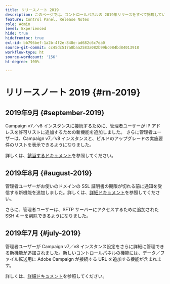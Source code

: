 ```yaml
---
title: リリースノート 2019
description: このページでは、コントロールパネルの 2019年リリースをすべて掲載しています。
feature: Control Panel, Release Notes
role: Admin
level: Experienced
hide: true
hidefromtoc: true
exl-id: bb796bef-1a2b-4f2e-848e-ad682c6c7ea0
source-git-commit: cc45dc517a8baa2583a082b99bc084bd84013918
workflow-type: ht
source-wordcount: '156'
ht-degree: 100%

---
```


# リリースノート 2019 {#rn-2019}

## 2019年9月 {#september-2019}

Campaign v7／v8 インスタンスに接続するために、管理者ユーザーが IP アドレスを許可リストに追加するための新機能を追加しました。
さらに管理者ユーザーは、Campaign v7／v8 インスタンスと、ビルドのアップグレードの実施要件のリストを表示できるようになりました。

詳しくは、[該当するドキュメント](../instances-settings/using/ip-allow-listing-instance-access.md)を参照してください。

## 2019年8月 {#august-2019}

管理者ユーザーがお使いのドメインの SSL 証明書の期限が切れる前に通知を受信する新機能を追加しました。詳しくは、[詳細ドキュメント](../subdomains-certificates/using/monitoring-ssl-certificates.md)を参照してください。

さらに、管理者ユーザーは、SFTP サーバーにアクセスするために追加された SSH キーを削除できるようになりました。

## 2019年7月 {#july-2019}

管理者ユーザーが Campaign v7／v8 インスタンス設定をさらに詳細に管理できる新機能が追加されました。新しいコントロールパネルの機能には、データ／ファイル転送用に Adobe Campaign が接続する URL を追加する機能が含まれます。

詳しくは、[詳細ドキュメント](../instances-settings/using/url-permissions.md)を参照してください。
